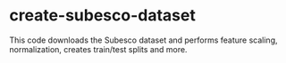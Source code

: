 # create-subesco-dataset
This code downloads the Subesco dataset and performs feature scaling, normalization, creates train/test splits and more.
